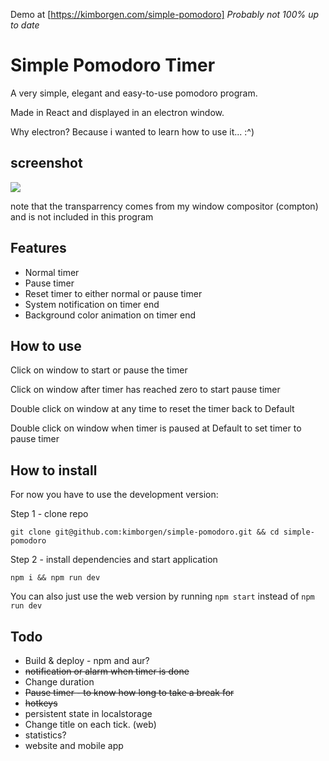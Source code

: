 Demo at [https://kimborgen.com/simple-pomodoro] 
_Probably not 100% up to date_

# Simple Pomodoro Timer

A very simple, elegant and easy-to-use pomodoro program.

Made in React and displayed in an electron window.

Why electron? Because i wanted to learn how to use it... :^)

## screenshot
![](https://i.imgur.com/YtDrPP8.jpg)

note that the transparrency comes from my window compositor (compton) and is not included in this program

## Features
- Normal timer
- Pause timer
- Reset timer to either normal or pause timer
- System notification on timer end
- Background color animation on timer end

## How to use

Click on window to start or pause the timer

Click on window after timer has reached zero to start pause timer

Double click on window at any time to reset the timer back to Default

Double click on window when timer is paused at Default to set timer to pause timer 

## How to install
For now you have to use the development version:

Step 1 - clone repo

`git clone git@github.com:kimborgen/simple-pomodoro.git && cd simple-pomodoro`

Step 2 - install dependencies and start application

`npm i && npm run dev`

You can also just use the web version by running `npm start` instead of `npm run dev`

## Todo
- Build & deploy - npm and aur?
- <strike>notification or alarm when timer is done</strike>
- Change duration
- <strike>Pause timer - to know how long to take a break for </strike>
- <strike>hotkeys</strike>
- persistent state in localstorage
- Change title on each tick. (web)
- statistics?
- website and mobile app
